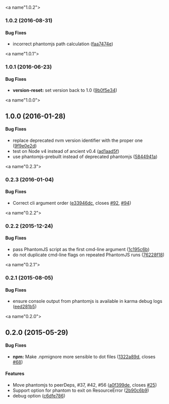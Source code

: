 <a name"1.0.2"></a>
### 1.0.2 (2016-08-31)


#### Bug Fixes

* incorrect phantomjs path calculation ([faa7474e](https://github.com/karma-runner/karma-phantomjs-launcher/commit/faa7474e))


<a name"1.0.1"></a>
### 1.0.1 (2016-06-23)


#### Bug Fixes

* **version-reset:** set version back to 1.0 ([9b0f5e34](https://github.com/karma-runner/karma-phantomjs-launcher/commit/9b0f5e34))


<a name"1.0.0"></a>
## 1.0.0 (2016-01-28)


#### Bug Fixes

* replace deprecated nvm version identifier with the proper one ([9f9e0e2d](https://github.com/karma-runner/karma-phantomjs-launcher/commit/9f9e0e2d))
* test on Node v4 instead of ancient v0.4 ([ad1aad5f](https://github.com/karma-runner/karma-phantomjs-launcher/commit/ad1aad5f))
* use phantomjs-prebuilt instead of deprecated phantomjs ([5844941a](https://github.com/karma-runner/karma-phantomjs-launcher/commit/5844941a))


<a name"0.2.3"></a>
### 0.2.3 (2016-01-04)


#### Bug Fixes

* Correct cli argument order ([e33946dc](https://github.com/karma-runner/karma-phantomjs-launcher/commit/e33946dc), closes [#92](https://github.com/karma-runner/karma-phantomjs-launcher/issues/92), [#94](https://github.com/karma-runner/karma-phantomjs-launcher/issues/94))


<a name"0.2.2"></a>
### 0.2.2 (2015-12-24)


#### Bug Fixes

* pass PhantomJS script as the first cmd-line argument ([1c195c6b](https://github.com/karma-runner/karma-phantomjs-launcher/commit/1c195c6b))
* do not duplicate cmd-line flags on repeated PhantomJS runs ([76228f18](https://github.com/karma-runner/karma-phantomjs-launcher/commit/76228f18))


<a name"0.2.1"></a>
### 0.2.1 (2015-08-05)


#### Bug Fixes

* ensure console output from phantomjs is available in karma debug logs ([eed281b5](https://github.com/karma-runner/karma-phantomjs-launcher/commit/eed281b5))

<a name"0.2.0"></a>
## 0.2.0 (2015-05-29)


#### Bug Fixes

* **npm:** Make .npmignore more sensible to dot files ([1322a89d](https://github.com/karma-runner/karma-phantomjs-launcher/commit/1322a89d), closes [#68](https://github.com/karma-runner/karma-phantomjs-launcher/issues/68))


#### Features

* Move phantomjs to peerDeps, #37, #42, #56 ([a0f399de](https://github.com/karma-runner/karma-phantomjs-launcher/commit/a0f399de), closes [#25](https://github.com/karma-runner/karma-phantomjs-launcher/issues/25))
* Support option for phantom to exit on ResourceError ([2b90c6b9](https://github.com/karma-runner/karma-phantomjs-launcher/commit/2b90c6b9))
* debug option ([c6dfe786](https://github.com/karma-runner/karma-phantomjs-launcher/commit/c6dfe786))
